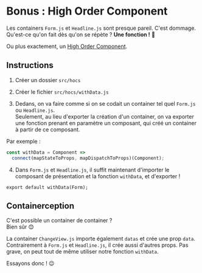 # Bonus : High Order Component

Les containers `Form.js` et `Headline.js` sont presque pareil. C'est dommage.  
Qu'est-ce qu'on fait dès qu'on se répète ? **Une fonction !** :tada:

Ou plus exactement, un [High Order Component](https://reactjs.org/docs/higher-order-components.html).

## Instructions

1. Créer un dossier `src/hocs`

2. Créer le fichier `src/hocs/withData.js`

3. Dedans, on va faire comme si on se codait un container tel quel `Form.js` ou `Headline.js`.  
Seulement, au lieu d'exporter la création d'un container, on va exporter une fonction
prenant en paramètre un composant, qui créé un container à partir de ce composant.

Par exemple :

```js
const withData = Component =>
  connect(mapStateToProps, mapDispatchToProps)(Component);
```

4. Dans `Form.js` et `Headline.js`, il suffit maintenant d'importer le composant
de présentation et la fonction `withData`, et d'exporter !

```
export default withData(Form);
```


## Containerception

C'est possible un container de container ?  
Bien sûr :blush:

La container `ChangeView.js` importe également `datas` et crée une prop `data`.
Contrairement à `Form.js` et `Headline.js`, il crée aussi d'autres props.
Pas grave, on peut tout de même utiliser notre fonction `withData`.

Essayons donc ! :wink:
